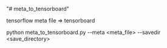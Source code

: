 "# meta_to_tensorboard" 

tensorflow meta file => tensorboard

python meta_to_tensorboard.py --meta <meta_file> --savedir <save_directory>
